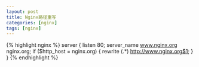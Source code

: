 ```yaml
---
layout: post
title: Nginx路径重写
categories: [nginx]
tags: [nginx]
---
```

{% highlight nginx %}
server {
    listen       80;
    server_name  www.nginx.org  nginx.org;
    if ($http_host = nginx.org) {
        rewrite  (.*)  http://www.nginx.org$1;
    }
}
{% endhighlight %}